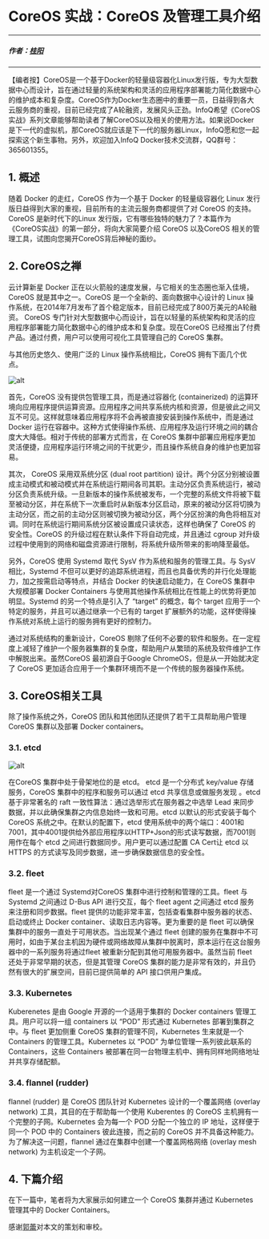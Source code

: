 # CoreOS 实战：CoreOS 及管理工具介绍

---

##### 作者：[桂阳](http://www.infoq.com/cn/author/%E6%A1%82%E9%98%B3)

---

【编者按】CoreOS是一个基于Docker的轻量级容器化Linux发行版，专为大型数据中心而设计，旨在通过轻量的系统架构和灵活的应用程序部署能力简化数据中心的维护成本和复杂度。CoreOS作为Docker生态圈中的重要一员，日益得到各大云服务商的重视，目前已经完成了A轮融资，发展风头正劲。InfoQ希望《CoreOS实战》系列文章能够帮助读者了解CoreOS以及相关的使用方法。如果说Docker是下一代的虚拟机，那CoreOS就应该是下一代的服务器Linux，InfoQ愿和您一起探索这个新生事物。另外，欢迎加入InfoQ Docker技术交流群，QQ群号：365601355。

## 1. 概述

随着 Docker 的走红，CoreOS 作为一个基于 Docker 的轻量级容器化 Linux 发行版日益得到大家的重视，目前所有的主流云服务商都提供了对 CoreOS 的支持。CoreOS 是新时代下的Linux 发行版，它有哪些独特的魅力了？本篇作为《CoreOS实战》的第一部分，将向大家简要介绍 CoreOS 以及CoreOS 相关的管理工具，试图向您揭开CoreOS背后神秘的面纱。

## 2. CoreOS之禅

云计算新星 Docker 正在以火箭般的速度发展，与它相关的生态圈也渐入佳境，CoreOS 就是其中之一。CoreOS 是一个全新的、面向数据中心设计的 Linux 操作系统，在2014年7月发布了首个稳定版本，目前已经完成了800万美元的A轮融资。 CoreOS 专门针对大型数据中心而设计，旨在以轻量的系统架构和灵活的应用程序部署能力简化数据中心的维护成本和复杂度。现在CoreOS 已经推出了付费产品。通过付费，用户可以使用可视化工具管理自己的 CoreOS 集群。

与其他历史悠久、使用广泛的 Linux 操作系统相比，CoreOS 拥有下面几个优点。

![alt](http://resource.docker.cn/coreos.png)

首先，CoreOS 没有提供包管理工具，而是通过容器化 (containerized) 的运算环境向应用程序提供运算资源。应用程序之间共享系统内核和资源，但是彼此之间又互不可见。这样就意味着应用程序将不会再被直接安装到操作系统中，而是通过 Docker 运行在容器中。这种方式使得操作系统、应用程序及运行环境之间的耦合度大大降低。相对于传统的部署方式而言，在 CoreOS 集群中部署应用程序更加灵活便捷，应用程序运行环境之间的干扰更少，而且操作系统自身的维护也更加容易。

其次， CoreOS 采用双系统分区 (dual root partition) 设计。两个分区分别被设置成主动模式和被动模式并在系统运行期间各司其职。主动分区负责系统运行，被动分区负责系统升级。一旦新版本的操作系统被发布，一个完整的系统文件将被下载至被动分区，并在系统下一次重启时从新版本分区启动，原来的被动分区将切换为主动分区，而之前的主动分区则被切换为被动分区，两个分区扮演的角色将相互对调。同时在系统运行期间系统分区被设置成只读状态，这样也确保了 CoreOS 的安全性。CoreOS 的升级过程在默认条件下将自动完成，并且通过 cgroup 对升级过程中使用到的网络和磁盘资源进行限制，将系统升级所带来的影响降至最低。

另外，CoreOS 使用 Systemd 取代 SysV 作为系统和服务的管理工具。与 SysV 相比，Systemd 不但可以更好的追踪系统进程，而且也具备优秀的并行化处理能力，加之按需启动等特点，并结合 Docker 的快速启动能力，在 CoreOS 集群中大规模部署 Docker Containers 与使用其他操作系统相比在性能上的优势将更加明显。Systemd 的另一个特点是引入了 “target” 的概念，每个 target 应用于一个特定的服务，并且可以通过继承一个已有的 target 扩展额外的功能，这样使得操作系统对系统上运行的服务拥有更好的控制力。

通过对系统结构的重新设计，CoreOS 剔除了任何不必要的软件和服务。在一定程度上减轻了维护一个服务器集群的复杂度，帮助用户从繁琐的系统及软件维护工作中解脱出来。虽然CoreOS 最初源自于Google ChromeOS，但是从一开始就决定了 CoreOS 更加适合应用于一个集群环境而不是一个传统的服务器操作系统。

## 3. CoreOS相关工具

除了操作系统之外，CoreOS 团队和其他团队还提供了若干工具帮助用户管理 CoreOS 集群以及部署 Docker containers。

### 3.1. etcd

![alt](http://resource.docker.cn/etcd.png)

在CoreOS 集群中处于骨架地位的是 etcd。 etcd 是一个分布式 key/value 存储服务，CoreOS 集群中的程序和服务可以通过 etcd 共享信息或做服务发现 。etcd 基于非常著名的 raft 一致性算法：通过选举形式在服务器之中选举 Lead 来同步数据，并以此确保集群之内信息始终一致和可用。etcd 以默认的形式安装于每个 CoreOS 系统之中。在默认的配置下，etcd 使用系统中的两个端口：4001和7001，其中4001提供给外部应用程序以HTTP+Json的形式读写数据，而7001则用作在每个 etcd 之间进行数据同步。用户更可以通过配置 CA Cert让 etcd 以 HTTPS 的方式读写及同步数据，进一步确保数据信息的安全性。

### 3.2. fleet

fleet 是一个通过 Systemd对CoreOS 集群中进行控制和管理的工具。fleet 与 Systemd 之间通过 D-Bus API 进行交互，每个 fleet agent 之间通过 etcd 服务来注册和同步数据。fleet 提供的功能非常丰富，包括查看集群中服务器的状态、启动或终止 Docker container、读取日志内容等。更为重要的是 fleet 可以确保集群中的服务一直处于可用状态。当出现某个通过 fleet 创建的服务在集群中不可用时，如由于某台主机因为硬件或网络故障从集群中脱离时，原本运行在这台服务器中的一系列服务将通过fleet 被重新分配到其他可用服务器中。虽然当前 fleet 还处于非常早期的状态，但是其管理 CoreOS 集群的能力是非常有效的，并且仍然有很大的扩展空间，目前已提供简单的 API 接口供用户集成。

### 3.3. Kubernetes

Kuberenetes 是由 Google 开源的一个适用于集群的 Docker containers 管理工具。用户可以将一组 containers 以 “POD” 形式通过 Kubernetes 部署到集群之中。与 fleet 更加侧重 CoreOS 集群的管理不同，Kubernetes 生来就是一个 Containers 的管理工具。Kubernetes 以 “POD” 为单位管理一系列彼此联系的 Containers，这些 Containers 被部署在同一台物理主机中、拥有同样地网络地址并共享存储配额。

### 3.4. flannel (rudder)

flannel (rudder) 是 CoreOS 团队针对 Kubernetes 设计的一个覆盖网络 (overlay network) 工具，其目的在于帮助每一个使用 Kuberentes 的 CoreOS 主机拥有一个完整的子网。Kubernetes 会为每一个 POD 分配一个独立的 IP 地址，这样便于同一个 POD 中的 Containers 彼此连接，而之前的 CoreOS 并不具备这种能力。为了解决这一问题，flannel 通过在集群中创建一个覆盖网格网络 (overlay mesh network) 为主机设定一个子网。

## 4. 下篇介绍

在下一篇中，笔者将为大家展示如何建立一个 CoreOS 集群并通过 Kubernetes 管理其中的 Docker Containers。

感谢[郭蕾](http://www.infoq.com/cn/author/%E9%83%AD%E8%95%BE)对本文的策划和审校。

